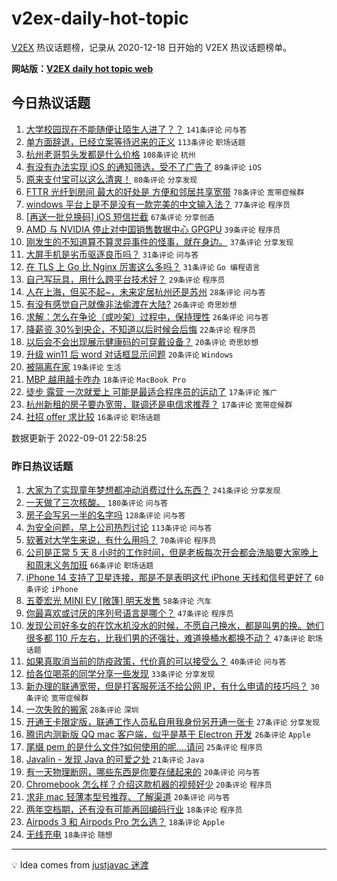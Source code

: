 # v2ex-daily-hot-topic

[V2EX](https://www.v2ex.com/) 热议话题榜，记录从 2020-12-18 日开始的 V2EX 热议话题榜单。

**网站版：[V2EX daily hot topic web](https://boojack.github.io/v2ex-daily-hot-topic-web/)**

## 今日热议话题

<!-- TODAY BEGIN -->

1. [大学校园现在不能随便让陌生人进了？？](https://www.v2ex.com/t/876910) `141条评论` `问与答`
1. [单方面辞退，已经立案等待迟来的正义](https://www.v2ex.com/t/876946) `113条评论` `职场话题`
1. [杭州老哥剪头发都是什么价格](https://www.v2ex.com/t/876979) `108条评论` `杭州`
1. [有没有办法实现 iOS 的通知筛选，受不了广告了](https://www.v2ex.com/t/876883) `89条评论` `iOS`
1. [原来支付宝可以这么清爽！](https://www.v2ex.com/t/876963) `80条评论` `分享发现`
1. [FTTR 光纤到房间 最大的好处是 方便和邻居共享宽带](https://www.v2ex.com/t/876955) `78条评论` `宽带症候群`
1. [windows 平台上是不是没有一款完美的中文输入法？](https://www.v2ex.com/t/877063) `77条评论` `程序员`
1. [[再送一批兑换码] iOS 短信拦截](https://www.v2ex.com/t/876876) `67条评论` `分享创造`
1. [AMD 与 NVIDIA 停止对中国销售数据中心 GPGPU](https://www.v2ex.com/t/876991) `39条评论` `程序员`
1. [刚发生的不知道算不算灵异事件的怪事，就在身边。](https://www.v2ex.com/t/877021) `37条评论` `分享发现`
1. [大屏手机是劣币驱逐良币吗？](https://www.v2ex.com/t/877094) `31条评论` `问与答`
1. [在 TLS 上 Go 比 Nginx 厉害这么多吗？](https://www.v2ex.com/t/877014) `31条评论` `Go 编程语言`
1. [自己写玩具，用什么跨平台技术好？](https://www.v2ex.com/t/876974) `29条评论` `程序员`
1. [人在上海，但买不起~，未来定居杭州还是苏州](https://www.v2ex.com/t/877066) `28条评论` `问与答`
1. [有没有感觉自己就像非法偷渡在大陆?](https://www.v2ex.com/t/877108) `26条评论` `奇思妙想`
1. [求解：怎么在争论（或吵架）过程中，保持理性](https://www.v2ex.com/t/876951) `26条评论` `问与答`
1. [降薪资 30%到央企，不知道以后时候会后悔](https://www.v2ex.com/t/877055) `22条评论` `程序员`
1. [以后会不会出现展示健康码的可穿戴设备？](https://www.v2ex.com/t/877080) `20条评论` `奇思妙想`
1. [升级 win11 后 word 对话框显示问题](https://www.v2ex.com/t/876971) `20条评论` `Windows`
1. [被隔离在家](https://www.v2ex.com/t/877003) `19条评论` `生活`
1. [MBP 越用越卡咋办](https://www.v2ex.com/t/877030) `18条评论` `MacBook Pro`
1. [徒步 露营 一次就爱上 可能是最适合程序员的运动了](https://www.v2ex.com/t/876983) `17条评论` `推广`
1. [杭州新租的房子要办宽带，联调还是电信求推荐？](https://www.v2ex.com/t/876882) `17条评论` `宽带症候群`
1. [社招 offer 求比较](https://www.v2ex.com/t/877026) `16条评论` `职场话题`

数据更新于 2022-09-01 22:58:25

<!-- TODAY END -->

### 昨日热议话题

<!-- YESTERDAY BEGIN -->

1. [大家为了实现童年梦想都冲动消费过什么东西？](https://www.v2ex.com/t/876627) `241条评论` `分享发现`
1. [一天做了三次核酸。](https://www.v2ex.com/t/876668) `180条评论` `问与答`
1. [房子会写另一半的名字吗](https://www.v2ex.com/t/876628) `128条评论` `问与答`
1. [为安全问题，早上公司热烈讨论](https://www.v2ex.com/t/876693) `113条评论` `问与答`
1. [软著对大学生来说，有什么用吗？](https://www.v2ex.com/t/876662) `70条评论` `程序员`
1. [公司是正常 5 天 8 小时的工作时间，但是老板每次开会都会洗脑要大家晚上和周末义务加班](https://www.v2ex.com/t/876619) `66条评论` `职场话题`
1. [iPhone 14 支持了卫星连接，那是不是表明这代 iPhone 天线和信号更好了](https://www.v2ex.com/t/876630) `60条评论` `iPhone`
1. [五菱宏光 MINI EV [敞篷] 明天发售](https://www.v2ex.com/t/876638) `58条评论` `汽车`
1. [你最喜欢或讨厌的序列号语言是哪个？](https://www.v2ex.com/t/876615) `47条评论` `程序员`
1. [发现公司好多女的在饮水机没水的时候，不愿自己换水，都是叫男的换。她们很多都 110 斤左右，比我们男的还强壮，难道换桶水都换不动？](https://www.v2ex.com/t/876634) `47条评论` `职场话题`
1. [如果真取消当前的防疫政策，代价真的可以接受么？](https://www.v2ex.com/t/876763) `40条评论` `问与答`
1. [给各位喝茶的同学分享一些发现](https://www.v2ex.com/t/876775) `33条评论` `分享发现`
1. [新办理的联通宽带，但是打客服死活不给公网 IP，有什么申请的技巧吗？](https://www.v2ex.com/t/876770) `30条评论` `宽带症候群`
1. [一次失败的搬家](https://www.v2ex.com/t/876769) `28条评论` `深圳`
1. [开通王卡限定版，联通工作人员私自用我身份另开通一张卡](https://www.v2ex.com/t/876618) `27条评论` `分享发现`
1. [腾讯内测新版 QQ mac 客户端，似乎是基于 Electron 开发](https://www.v2ex.com/t/876823) `26条评论` `Apple`
1. [尾缀 pem 的是什么文件?如何使用的呢....请问](https://www.v2ex.com/t/876623) `25条评论` `程序员`
1. [Javalin - 发现 Java 的可爱之处](https://www.v2ex.com/t/876788) `21条评论` `Java`
1. [有一天物理断网，哪些东西是你要存储起来的](https://www.v2ex.com/t/876861) `20条评论` `问与答`
1. [Chromebook 怎么样？介绍这款机器的视频好少](https://www.v2ex.com/t/876700) `20条评论` `程序员`
1. [求非 mac 轻薄本型号推荐、了解渠道](https://www.v2ex.com/t/876652) `20条评论` `问与答`
1. [两年空档期，还有没有可能再回编码行业](https://www.v2ex.com/t/876840) `18条评论` `程序员`
1. [Airpods 3 和 Airpods Pro 怎么选？](https://www.v2ex.com/t/876829) `18条评论` `Apple`
1. [无线充电](https://www.v2ex.com/t/876820) `18条评论` `随想`

<!-- YESTERDAY END -->

---

💡 Idea comes from [justjavac 迷渡](https://github.com/justjavac/)
